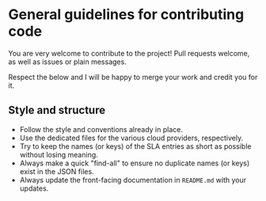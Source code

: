 # General guidelines for contributing code

You are very welcome to contribute to the project! Pull requests welcome, as well as issues or plain messages.

Respect the below and I will be happy to merge your work and credit you for it.

## Style and structure

- Follow the style and conventions already in place.
- Use the dedicated files for the various cloud providers, respectively.
- Try to keep the names (or keys) of the SLA entries as short as possible without losing meaning.
- Always make a quick "find-all" to ensure no duplicate names (or keys) exist in the JSON files.
- Always update the front-facing documentation in `README.md` with your updates.
